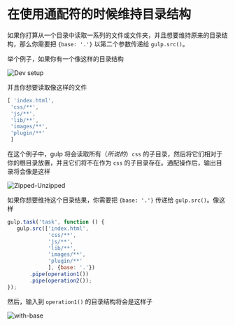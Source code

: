 # 在使用通配符的时候维持目录结构

如果你打算从一个目录中读取一系列的文件或文件夹，并且想要维持原来的目录结构，那么你需要把 `{base: '.'}` 以第二个参数传递给 `gulp.src()`。


举个例子，如果你有一个像这样的目录结构

![Dev setup](https://cloud.githubusercontent.com/assets/2562992/3178498/bedf75b4-ec1a-11e3-8a71-a150ad94b450.png)

并且你想要读取像这样的文件

```js
[ 'index.html',
 'css/**',
 'js/**',
 'lib/**',
 'images/**',
 'plugin/**'
 ]
```

在这个例子中，gulp 将会读取所有（_所说的_）`css` 的子目录，然后将它们相对于你的根目录放置，并且它们将不在作为 `css` 的子目录存在。通配操作后，输出目录将会像是这样

![Zipped-Unzipped](https://cloud.githubusercontent.com/assets/2562992/3178614/27208c52-ec1c-11e3-852e-8bbb8e420c7f.png)

如果你想要维持这个目录结果，你需要把 `{base: '.'}` 传递给 `gulp.src()`。像这样

```js
gulp.task('task', function () {
   gulp.src(['index.html',
             'css/**',
             'js/**',
             'lib/**',
             'images/**',
             'plugin/**'
             ], {base: '.'})
       .pipe(operation1())
       .pipe(operation2());
});
```
然后，输入到 `operation1()` 的目录结构将会是这样子

![with-base](https://cloud.githubusercontent.com/assets/2562992/3178607/053d6722-ec1c-11e3-9ba8-7ce39e1a480e.png)

